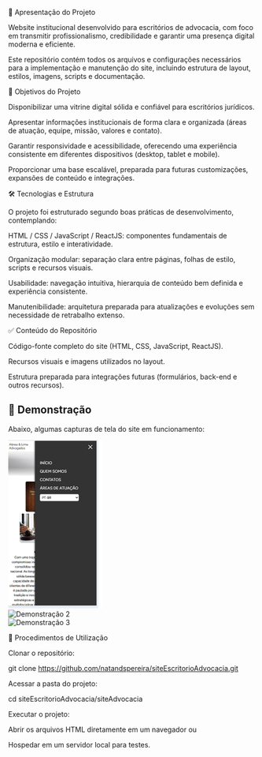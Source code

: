 📄 Apresentação do Projeto

Website institucional desenvolvido para escritórios de advocacia, com foco em transmitir profissionalismo, credibilidade e garantir uma presença digital moderna e eficiente.

Este repositório contém todos os arquivos e configurações necessários para a implementação e manutenção do site, incluindo estrutura de layout, estilos, imagens, scripts e documentação.

🎯 Objetivos do Projeto

Disponibilizar uma vitrine digital sólida e confiável para escritórios jurídicos.

Apresentar informações institucionais de forma clara e organizada (áreas de atuação, equipe, missão, valores e contato).

Garantir responsividade e acessibilidade, oferecendo uma experiência consistente em diferentes dispositivos (desktop, tablet e mobile).

Proporcionar uma base escalável, preparada para futuras customizações, expansões de conteúdo e integrações.

🛠 Tecnologias e Estrutura

O projeto foi estruturado segundo boas práticas de desenvolvimento, contemplando:

HTML / CSS / JavaScript / ReactJS: componentes fundamentais de estrutura, estilo e interatividade.

Organização modular: separação clara entre páginas, folhas de estilo, scripts e recursos visuais.

Usabilidade: navegação intuitiva, hierarquia de conteúdo bem definida e experiência consistente.

Manutenibilidade: arquitetura preparada para atualizações e evoluções sem necessidade de retrabalho extenso.

✅ Conteúdo do Repositório

Código-fonte completo do site (HTML, CSS, JavaScript, ReactJS).

Recursos visuais e imagens utilizados no layout.

Estrutura preparada para integrações futuras (formulários, back-end e outros recursos).
## 📸 Demonstração

Abaixo, algumas capturas de tela do site em funcionamento:


![Demonstração 1](site-advocacia/src/assets/img/exemplo/demo1.png)  
![Demonstração 2](src/assets/img/exemplo/demo2.png)  
![Demonstração 3](src/assets/img/exemplo/demo3.png) 

🚀 Procedimentos de Utilização

Clonar o repositório:

git clone https://github.com/natandspereira/siteEscritorioAdvocacia.git

Acessar a pasta do projeto:

cd siteEscritorioAdvocacia/siteAdvocacia

Executar o projeto:

Abrir os arquivos HTML diretamente em um navegador ou

Hospedar em um servidor local para testes.
